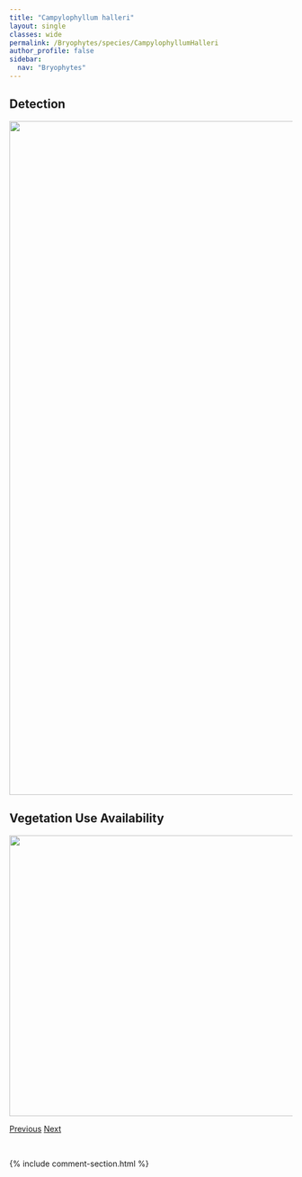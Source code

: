 ```yaml
---
title: "Campylophyllum halleri"
layout: single
classes: wide
permalink: /Bryophytes/species/CampylophyllumHalleri
author_profile: false
sidebar:
  nav: "Bryophytes"
---
```


<h2>Detection</h2>

<a href="https://drive.google.com/uc?export=view&id=15GpBG4ptrwssqjmlFfnqlzjj9zjT-G4v">
<img src="https://drive.google.com/uc?export=view&id=15GpBG4ptrwssqjmlFfnqlzjj9zjT-G4v" height = "1200" width = "800">
</a>


<h2>Vegetation Use Availability</h2>

<a href="https://drive.google.com/uc?export=view&id=1LVplDoHQCAeTGf-4SbEl8LjzGAWLhAFl">
<img src="https://drive.google.com/uc?export=view&id=1LVplDoHQCAeTGf-4SbEl8LjzGAWLhAFl" height = "500" width = "1000">
</a>


<a href="/DevelopmentWebsite/Bryophytes/species/CampyliumStellatum" class="pagination--pager" title="Campylium stellatum">Previous</a> <a href="/DevelopmentWebsite/Bryophytes/species/CampylophyllumHispidulum" class="pagination--pager" title="Campylophyllum hispidulum">Next</a>

<p>&nbsp;</p>

{% include comment-section.html %}
